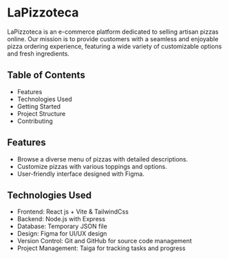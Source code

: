 # LaPizzoteca
LaPizzoteca is an e-commerce platform dedicated to selling artisan pizzas online. Our mission is to provide customers with a seamless and enjoyable pizza ordering experience, featuring a wide variety of customizable options and fresh ingredients.
## Table of Contents
- Features
- Technologies Used
- Getting Started
- Project Structure
- Contributing
## Features
- Browse a diverse menu of pizzas with detailed descriptions.
- Customize pizzas with various toppings and options.
- User-friendly interface designed with Figma.
## Technologies Used
- Frontend: React js + Vite & TailwindCss
- Backend: Node.js with Express
- Database: Temporary JSON file
- Design: Figma for UI/UX design
- Version Control: Git and GitHub for source code management
- Project Management: Taiga for tracking tasks and progress
